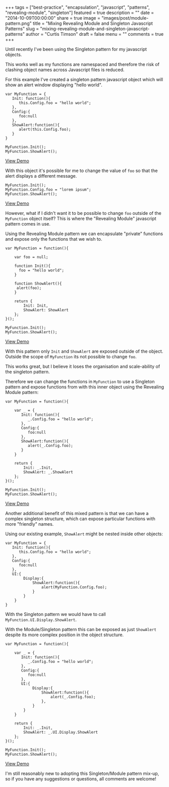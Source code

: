+++
tags = ["best-practice", "encapsulation", "javascript", "patterns", "revealing-module", "singleton"]
featured = true
description = ""
date = "2014-10-09T00:00:00"
share = true
image = "images/post/module-pattern.png"
title = "Mixing Revealing Module and Singleton Javascript Patterns"
slug = "mixing-revealing-module-and-singleton-javascript-patterns"
author = "Curtis Timson"
draft = false
menu = ""
comments = true
+++

Until recently I've been using the Singleton pattern for my javascript objects.

This works well as my functions are namespaced and therefore the risk of clashing object names across Javascript files is reduced.

For this example I've created a singleton pattern javascript object which will show an alert window displaying "hello world".

    var MyFunction = {
       Init: function(){
          this.Config.foo = "hello world";
       },
       Config:{
          foo:null
       },
       ShowAlert:function(){
          alert(this.Config.foo);
       }
    }

    MyFunction.Init();
    MyFunction.ShowAlert();

[View Demo][1]

With this object it's possible for me to change the value of `foo` so that the alert displays a different message.

    MyFunction.Init();
    MyFunction.Config.foo = "lorem ipsum";
    MyFunction.ShowAlert();

[View Demo][2]

However, what if I didn't want it to be possible to change `foo` outside of the `MyFunction` object itself? This is where the "Revealing Module" javascript pattern comes in use.

Using the Revealing Module pattern we can encapsulate "private" functions and expose only the functions that we wish to.

    var MyFunction = function(){

        var foo = null;

        function Init(){
          foo = "hello world";   
        }

        function ShowAlert(){
         alert(foo);   
        }

        return {
            Init: Init,
            ShowAlert: ShowAlert
        };
    }();

    MyFunction.Init();
    MyFunction.ShowAlert();

[View Demo][3]

With this pattern only `Init` and `ShowAlert` are exposed outside of the object. Outside the scope of `MyFunction` its not possible to change `foo`.

This works great, but I believe it loses the organisation and scale-ability of the singleton pattern.

Therefore we can change the functions in `MyFunction` to use a Singleton pattern and expose functions from with this inner object using the Revealing Module pattern:

    var MyFunction = function(){

        var _ = {
           Init: function(){
              _.Config.foo = "hello world";
           },
           Config:{
              foo:null
           },
           ShowAlert:function(){
              alert(_.Config.foo);
           }
        }

        return {
            Init: _.Init,
            ShowAlert: _.ShowAlert
        };
    }();

    MyFunction.Init();
    MyFunction.ShowAlert();

[View Demo][4]

Another additional benefit of this mixed pattern is that we can have a complex singleton structure, which can expose particular functions with more "friendly" names.

Using our existing example, `ShowAlert` might be nested inside other objects:

    var MyFunction = {
       Init: function(){
          this.Config.foo = "hello world";
       },
       Config:{
          foo:null
       },
       UI:{
            Display:{
                ShowAlert:function(){
                    alert(MyFunction.Config.foo);
                }
            }
        }
    }

With the Singleton pattern we would have to call `MyFunction.UI.Display.ShowAlert`.

With the Module/Singleton pattern this can be exposed as just `ShowAlert` despite its more complex position in the object structure.

    var MyFunction = function(){

        var _ = {
           Init: function(){
              _.Config.foo = "hello world";
           },
           Config:{
              foo:null
           },
           UI:{
                Display:{
                    ShowAlert:function(){
                        alert(_.Config.foo);
                    },
                }
            }
        }

        return {
            Init: _.Init,
            ShowAlert: _.UI.Display.ShowAlert
        };
    }();

    MyFunction.Init();
    MyFunction.ShowAlert();

[View Demo][5]

I'm still reasonably new to adopting this Singleton/Module pattern mix-up, so if you have any suggestions or questions, all comments are welcome!


  [1]: http://jsfiddle.net/4ooz9okd/
  [2]: http://jsfiddle.net/4ooz9okd/1/
  [3]: http://jsfiddle.net/4ooz9okd/2/
  [4]: http://jsfiddle.net/4ooz9okd/3/
  [5]: http://jsfiddle.net/4ooz9okd/4/
